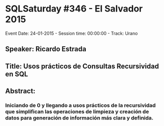 # SQLSaturday #346 - El Salvador 2015
Event Date: 24-01-2015 - Session time: 00:00:00 - Track: Urano
## Speaker: Ricardo Estrada
## Title: Usos prácticos de Consultas Recursividad en SQL
## Abstract:
### Iniciando de 0 y llegando a usos prácticos de la recursividad que simplifican las operaciones de limpieza y creación de datos para generación de información más clara y definida.
